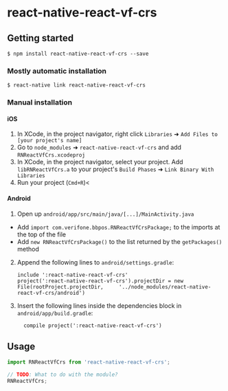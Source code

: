 
# react-native-react-vf-crs

## Getting started

`$ npm install react-native-react-vf-crs --save`

### Mostly automatic installation

`$ react-native link react-native-react-vf-crs`

### Manual installation


#### iOS

1. In XCode, in the project navigator, right click `Libraries` ➜ `Add Files to [your project's name]`
2. Go to `node_modules` ➜ `react-native-react-vf-crs` and add `RNReactVfCrs.xcodeproj`
3. In XCode, in the project navigator, select your project. Add `libRNReactVfCrs.a` to your project's `Build Phases` ➜ `Link Binary With Libraries`
4. Run your project (`Cmd+R`)<

#### Android

1. Open up `android/app/src/main/java/[...]/MainActivity.java`
  - Add `import com.verifone.bbpos.RNReactVfCrsPackage;` to the imports at the top of the file
  - Add `new RNReactVfCrsPackage()` to the list returned by the `getPackages()` method
2. Append the following lines to `android/settings.gradle`:
  	```
  	include ':react-native-react-vf-crs'
  	project(':react-native-react-vf-crs').projectDir = new File(rootProject.projectDir, 	'../node_modules/react-native-react-vf-crs/android')
  	```
3. Insert the following lines inside the dependencies block in `android/app/build.gradle`:
  	```
      compile project(':react-native-react-vf-crs')
  	```


## Usage
```javascript
import RNReactVfCrs from 'react-native-react-vf-crs';

// TODO: What to do with the module?
RNReactVfCrs;
```
  